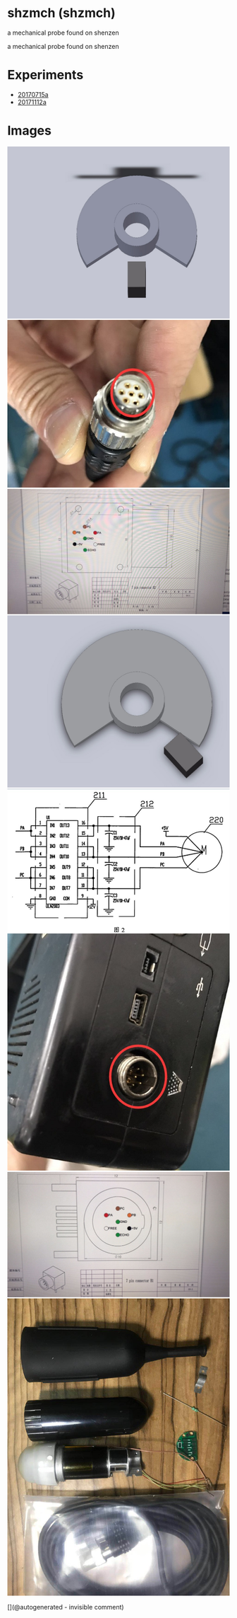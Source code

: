 # shzmch (shzmch)

a mechanical probe found on shenzen

a mechanical probe found on shenzen

# Experiments

* [20170715a](/include/experiments/auto/20170715a.md)
* [20171112a](/include/experiments/auto/20171112a.md)
# Images

![](/include/cn_mechprob/IMG-20180328-WA0005.jpg)
![](/include/cn_mechprob/IMG-20180328-WA0001.jpg)
![](/include/cn_mechprob/IMG-20180328-WA0003.jpg)
![](/include/cn_mechprob/IMG-20180328-WA0004.jpg)
![](/include/cn_mechprob/IMG-20180328-WA0006.jpg)
![](/include/cn_mechprob/IMG-20180328-WA0000.jpg)
![](/include/cn_mechprob/IMG-20180328-WA0002.jpg)
![](/include/cn_mechprob/mech_probe.jpg)


[](@autogenerated - invisible comment)